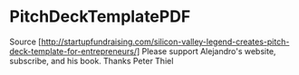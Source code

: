 # PitchDeckTemplatePDF
Source [http://startupfundraising.com/silicon-valley-legend-creates-pitch-deck-template-for-entrepreneurs/] Please support Alejandro's website, subscribe, and his book. Thanks Peter Thiel

